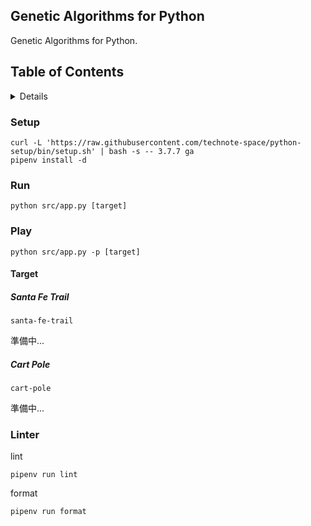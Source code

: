 ## Genetic Algorithms for Python

Genetic Algorithms for Python.

## Table of Contents

<!-- START doctoc generated TOC please keep comment here to allow auto update -->
<!-- DON'T EDIT THIS SECTION, INSTEAD RE-RUN doctoc TO UPDATE -->
<details>
<summary>Details</summary>

- [Setup](#setup)
- [Run](#run)
- [Play](#play)
- [Linter](#linter)

</details>
<!-- END doctoc generated TOC please keep comment here to allow auto update -->

### Setup
```shell script
curl -L 'https://raw.githubusercontent.com/technote-space/python-setup/bin/setup.sh' | bash -s -- 3.7.7 ga
pipenv install -d
```

### Run
```shell script
python src/app.py [target]
```

### Play
```shell script
python src/app.py -p [target]
```

#### Target
##### Santa Fe Trail
`santa-fe-trail`

準備中...

##### Cart Pole
`cart-pole`

準備中...


### Linter
lint
```shell script
pipenv run lint
```

format
```shell script
pipenv run format
```
